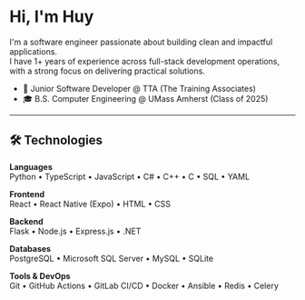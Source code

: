 # Hi, I'm Huy

I'm a software engineer passionate about building clean and impactful applications.  
I have 1+ years of experience across full-stack development operations, with a strong focus on delivering practical solutions.

- 🚀 Junior Software Developer @ TTA (The Training Associates)  
- 🎓 B.S. Computer Engineering @ UMass Amherst (Class of 2025)

---

## 🛠️ Technologies

**Languages**  
Python • TypeScript • JavaScript • C# • C++ • C • SQL • YAML  

**Frontend**  
React • React Native (Expo) • HTML • CSS

**Backend**  
Flask • Node.js • Express.js • .NET 

**Databases**  
PostgreSQL • Microsoft SQL Server • MySQL • SQLite  

**Tools & DevOps**  
Git • GitHub Actions • GitLab CI/CD • Docker • Ansible • Redis • Celery
